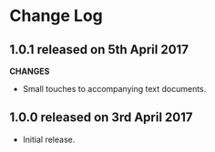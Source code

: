 # Change Log

## **1.0.1** released on 5th April 2017

**CHANGES**

- Small touches to accompanying text documents.

## **1.0.0** released on 3rd April 2017

- Initial release.